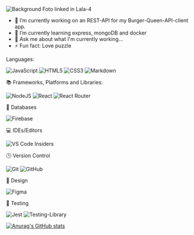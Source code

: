 ![Background Foto linked in Lala-4](https://user-images.githubusercontent.com/107595703/207482515-6d97aca7-71cd-417f-84b4-da94d709b5ab.png)

- 🔭 I’m currently working on an REST-API for my Burger-Queen-API-client app.
- 🌱 I’m currently learning express, mongoDB and docker
- 💬 Ask me about what I'm currently working...
- ⚡ Fun fact: Love puzzle

Languages:

![JavaScript](https://img.shields.io/badge/javascript-%23323330.svg?style=for-the-badge&logo=javascript&logoColor=%23F7DF1E)
![HTML5](https://img.shields.io/badge/html5-%23E34F26.svg?style=for-the-badge&logo=html5&logoColor=white)
![CSS3](https://img.shields.io/badge/css3-%231572B6.svg?style=for-the-badge&logo=css3&logoColor=white)
![Markdown](https://img.shields.io/badge/markdown-%23000000.svg?style=for-the-badge&logo=markdown&logoColor=white)

📚 Frameworks, Platforms and Libraries:

![NodeJS](https://img.shields.io/badge/node.js-6DA55F?style=for-the-badge&logo=node.js&logoColor=white)
![React](https://img.shields.io/badge/react-%2320232a.svg?style=for-the-badge&logo=react&logoColor=%2361DAFB)
![React Router](https://img.shields.io/badge/React_Router-CA4245?style=for-the-badge&logo=react-router&logoColor=white)

💾 Databases

![Firebase](https://img.shields.io/badge/Firebase-039BE5?style=for-the-badge&logo=Firebase&logoColor=white)

💻 IDEs/Editors

![VS Code Insiders](https://img.shields.io/badge/VS%20Code%20Insiders-35b393.svg?style=for-the-badge&logo=visual-studio-code&logoColor=white)

🕓 Version Control

![Git](https://img.shields.io/badge/git-%23F05033.svg?style=for-the-badge&logo=git&logoColor=white)
![GitHub](https://img.shields.io/badge/github-%23121011.svg?style=for-the-badge&logo=github&logoColor=white)

🎨 Design

![Figma](https://img.shields.io/badge/figma-%23F24E1E.svg?style=for-the-badge&logo=figma&logoColor=white)

🧪 Testing

![Jest](https://img.shields.io/badge/-jest-%23C21325?style=for-the-badge&logo=jest&logoColor=white)
![Testing-Library](https://img.shields.io/badge/-TestingLibrary-%23E33332?style=for-the-badge&logo=testing-library&logoColor=white)

[![Anurag's GitHub stats](https://github-readme-stats.vercel.app/api?username=laladiaz&show_icons=true&theme=radical)](https://github.com/laladiaz/github-readme-stats)


<!--
- 👯 I’m looking to collaborate on ...
- 🤔 I’m looking for help with ...
- 📫 How to reach me: 
**laladiaz/laladiaz** is a ✨ _special_ ✨ repository because its `README.md` (this file) appears on your GitHub profile.

Here are some ideas to get you started:
-->
